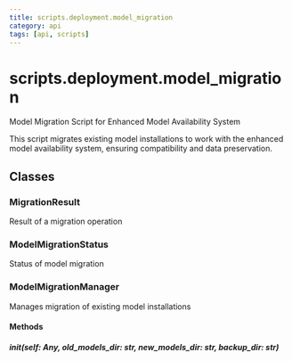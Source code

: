 ```yaml
---
title: scripts.deployment.model_migration
category: api
tags: [api, scripts]
---
```


# scripts.deployment.model_migration

Model Migration Script for Enhanced Model Availability System

This script migrates existing model installations to work with the enhanced
model availability system, ensuring compatibility and data preservation.

## Classes

### MigrationResult

Result of a migration operation

### ModelMigrationStatus

Status of model migration

### ModelMigrationManager

Manages migration of existing model installations

#### Methods

##### __init__(self: Any, old_models_dir: str, new_models_dir: str, backup_dir: str)



